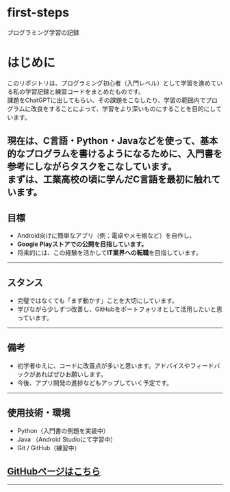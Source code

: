 # first-steps
プログラミング学習の記録
# はじめに

このリポジトリは、プログラミング初心者（入門レベル）として学習を進めている私の学習記録と練習コードをまとめたものです。  
課題をChatGPTに出してもらい、その課題をこなしたり、学習の範囲内でプログラムに改良をすることによって、学習をより深いものにすることを目的にしています。

現在は、C言語・Python・Javaなどを使って、基本的なプログラムを書けるようになるために、入門書を参考にしながらタスクをこなしています。  
まずは、工業高校の頃に学んだC言語を最初に触れています。
---

## 目標

- Android向けに簡単なアプリ（例：電卓やメモ帳など）を自作し、
- **Google Playストアでの公開を目指しています。**
- 将来的には、この経験を活かして**IT業界への転職**を目指しています。

---

## スタンス

- 完璧ではなくても「まず動かす」ことを大切にしています。
- 学びながら少しずつ改善し、GitHubをポートフォリオとして活用したいと思っています。

---

## 備考

- 初学者ゆえに、コードに改善点が多いと思います。アドバイスやフィードバックがあればぜひお願いします。
- 今後、アプリ開発の進捗などもアップしていく予定です。

---

## 使用技術・環境

- Python（入門書の例題を実装中）
- Java （Android Studioにて学習中）
- Git / GitHub（練習中）

## <a href="{{ site.baseurl }}https://MikiMameme.github.io">GitHubページはこちら</a> 
---

